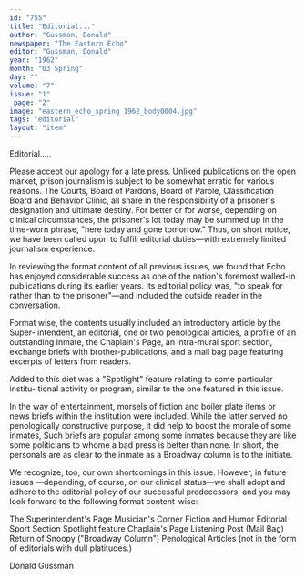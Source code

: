 ```yaml
---
id: "755"
title: "Editorial..."
author: "Gussman, Donald"
newspaper: "The Eastern Echo"
editor: "Gussman, Donald"
year: "1962"
month: "03 Spring"
day: ""
volume: "7"
issue: "1"
_page: "2"
image: "eastern_echo_spring 1962_body0004.jpg"
tags: "editorial"
layout: "item"
---
```

Editorial.....

Please accept our apology for a late press. Unliked publications on the open 
market, prison journalism is subject to be somewhat erratic for various reasons.
The Courts, Board of Pardons, Board of Parole, Classification Board and Behavior
Clinic, all share in the responsibility of a prisoner's designation and ultimate destiny. 
For better or for worse, depending on clinical circumstances, the prisoner's lot today may
be summed up in the time-worn phrase, "here today and gone tomorrow." Thus, on
short notice, we have been called upon to fulfill editorial duties—with extremely
limited journalism experience.

In reviewing the format content of all previous issues, we found that Echo has
enjoyed considerable success as one of the nation's foremost walled-in publications
during its earlier years. Its editorial policy was, "to speak for rather than to the
prisoner"—and included the outside reader in the conversation.

Format wise, the contents usually included an introductory article by the Super-
intendent, an editorial, one or two penological articles, a profile of an outstanding inmate, the Chaplain's Page, an intra-mural sport section, exchange briefs with
brother-publications, and a mail bag page featuring excerpts of letters from readers.

Added to this diet was a "Spotlight" feature relating to some particular institu-
tional activity or program, similar to the one featured in this issue.

In the way of entertainment, morsels of fiction and boiler plate items or news
briefs within the institution were included. While the latter served no penologically
constructive purpose, it did help to boost the morale of some inmates, Such briefs are
popular among some inmates because they are like some politicians to whome a bad 
press is better than none. In short, the personals are as clear to the inmate as a
Broadway column is to the initiate. 

We recognize, too, our own shortcomings in this issue. However, in future issues
—depending, of course, on our clinical status—we shall adopt and adhere to the
editorial policy of our successful predecessors, and you may look forward to the
following format content-wise:

The Superintendent's Page   Musician's Corner
Fiction and Humor                 Editorial
Sport Section                         Spotlight feature
Chaplain's Page                    Listening Post (Mail Bag)
Return of Snoopy ("Broadway Column")
Penological Articles (not in the form of editorials with dull platitudes.)

Donald Gussman
